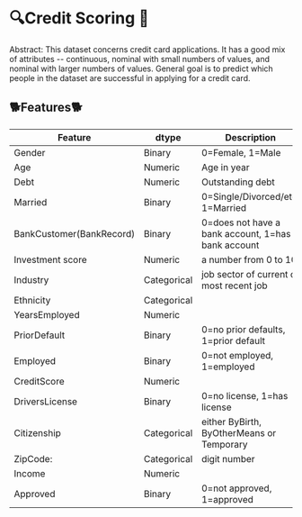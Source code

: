 #  🔍Credit Scoring 🔎 
Abstract: This dataset concerns credit card applications. It has a good mix of attributes -- continuous, nominal with small numbers of values, and nominal with larger numbers of values. General goal is to predict which people in the dataset are successful in applying for a credit card.

## 🐕Features🐕
| Feature | dtype | Description |
| --- | --- | --- |
Gender                |Binary|  0=Female, 1=Male
Age                   |Numeric      |  Age in year
Debt| Numeric |Outstanding debt
Married| Binary | 0=Single/Divorced/etc, 1=Married
BankCustomer(BankRecord) | Binary | 0=does not have a bank account, 1=has a bank account
Investment score| Numeric | a number from 0 to 10
Industry| Categorical | job sector of current or most recent job
Ethnicity| Categorical | 
YearsEmployed | Numeric | 
PriorDefault| Binary | 0=no prior defaults, 1=prior default
  Employed| Binary | 0=not employed, 1=employed
    CreditScore | Numeric |
    DriversLicense | Binary | 0=no license, 1=has license
    Citizenship | Categorical| either ByBirth, ByOtherMeans or Temporary
    ZipCode: | Categorical | digit number
    Income | Numeric |
  Approved | Binary| 0=not approved, 1=approved
